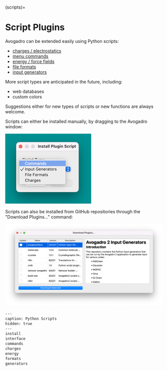 (scripts)=

# Script Plugins

Avogadro can be extended easily using Python scripts:

- [charges / electrostatics](charges)
- [menu commands](commands)
- [energy / force fields](energy)
- [file formats](formats)
- [input generators](generators)

More script types are anticipated in the future, including:

- web databases
- custom colors

Suggestions either for new types of scripts or new functions are always welcome.

Scripts can either be installed manually, by dragging to the Avogadro window:

![installing script](/_images/install-script.png)

Scripts can also be installed from GitHub repositories through the "Download Plugins…" command:

![plugin download](/_images/plugin-download.png)

```{toctree}
---
caption: Python Scripts
hidden: true
---
install
interface
commands
charges
energy
formats
generators
```
